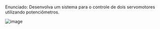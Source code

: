 Enunciado: Desenvolva um sistema para o controle de dois servomotores utilizando potenciômetros. 

![image](https://user-images.githubusercontent.com/66085972/163693306-810951d8-d4a2-4ae2-8ee7-a7a3b0900900.png)
